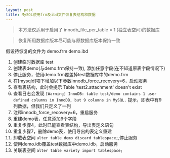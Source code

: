 ```yaml
---
layout: post
title: MySQL使用frm及ibd文件恢复表结构和数据
---
```


> 本方法仅适用于启用了 innodb_file_per_table = 1 (独立表空间)的数据库

> 恢复所用数据库版本尽可能与原数据库版本保持一致

假设待恢复的文件为 demo.frm demo.ibd

1. 创建临时数据库 test
2. 创建表demo(与demo.frm保持一致), 添加任意字段(在不知道原表字段情况下)
3. 停止服务，使用demo.frm覆盖掉test数据库中的demo.frm
4. 在[mysqld]项下增加以下参数innodb_force_recovery=6，启动服务
5. 查看表结构，此时会提示 Table 'test2.attachment' doesn't exist 
6. 查看日志会发现 `[Warning] InnoDB: table test/demo contains 1 user defined columns in InnoDB, but 9 columns in MySQL.` 提示，即表中有9列数据，但我们只定义了一列
7. 注释innodb_force_recovery=6，重启服务
8. 重建demo表，任意添加9个字段
9. 重复步骤4，此时已能查看表结构，导出表定义语句
10. 重复步骤7，删除demo表，使用导出的表定义重建
11. 卸载表空间 `alter table demo discard tablespace;`,停止服务 
12. 使用demo.idb覆盖test数据库中demo.idb，启动服务
13. 关联表空间 `alter table variety import tablespace;`


